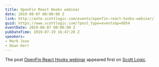 ```yaml
---
title: OpenFin React Hooks webinar
date: 2019-08-07 00:00:00 Z
link: http://ante.scottlogic.com/events/openfin-react-hooks-webinar/
guid: https://www.scottlogic.com/?post_type=events&p=6054
eventDate: 2019-08-07 00:00:00 Z
pubDateTime: 2019-07-19 16:47:20 Z
speakers:
- Mark Jose
- Dean Kerr
---
```


<p>The post <a rel="nofollow" href="http://ante.scottlogic.com/events/openfin-react-hooks-webinar/">OpenFin React Hooks webinar</a> appeared first on <a rel="nofollow" href="http://ante.scottlogic.com">Scott Logic</a>.</p>
